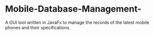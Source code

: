 # Mobile-Database-Management-
A GUI tool written in JavaFx  to manage the records of the latest mobile phones and their specifications.
